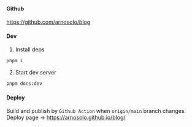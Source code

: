 #### Github

https://github.com/arnosolo/blog

#### Dev

1. Install deps
  ```bash
  pnpm i
  ```

2. Start dev server
  ```bash
  pnpm docs:dev
  ```

#### Deploy

Build and publish by `Github Action` when `origin/main` branch changes.
Deploy page -> https://arnosolo.github.io/blog/
